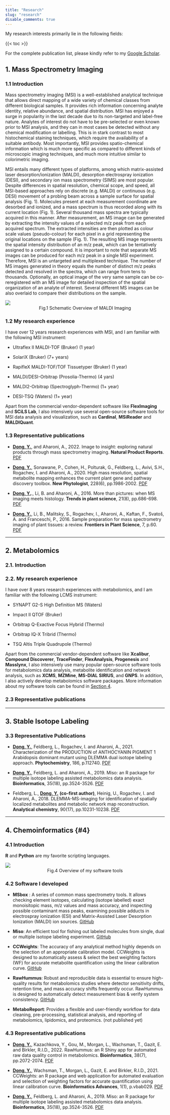 ```yaml
---
title: "Research"
slug: "research"
disable_comments: true
---
```


My research interests primarily lie in the following fields:


{{< toc >}}

For the complete publication list, please kindly refer to my [<i class="ai ai-google-scholar ai-2x"></i>Google Scholar](https://scholar.google.com/citations?user=qbNRJIkAAAAJ&hl=en).

## 1. Mass Spectrometry Imaging

### 1.1 Introduction

Mass spectrometry imaging (MSI) is a well-established analytical technique that allows direct mapping of a wide variety of chemical classes from different biological samples. It provides rich information concerning analyte identity, relative abundance, and spatial distribution. MSI has enjoyed a surge in popularity in the last decade due to its non-targeted and label-free nature. Analytes of interest do not have to be pre-selected or even known prior to MSI analysis, and they can in most cases be detected without any chemical modification or labelling. This is in stark contrast to most histochemical staining techniques, which require the availability of a suitable antibody. Most importantly, MSI provides spatio-chemical information which is much more specific as compared to different kinds of microscopic imaging techniques, and much more intuitive similar to colorimetric imaging.

MSI entails many different types of platforms, among which matrix-assisted laser desorption/ionization (MALDI), desorption electrospray ionization (DESI), and secondary ion mass spectrometry (SIMS) are most popular. Despite differences in spatial resolution, chemical scope, and speed, all MSI-based approaches rely on discrete (e.g. MALDI) or continuous (e.g. DESI) movement of a probing beam across a sample surface for spatial analysis (Fig. 1). Molecules present at each measurement coordinate are desorbed and ionized, and a mass spectrum is thus recorded along with its current location (Fig. 1). Several thousand mass spectra are typically acquired in this manner. After measurement, an MS image can be generated by extracting the intensity values of a selected m/z peak from each acquired spectrum. The extracted intensities are then plotted as colour scale values (pseudo-colour) for each pixel in a grid representing the original locations on the sample (Fig. 1). The resulting MS image represents the spatial intensity distribution of an m/z peak, which can be tentatively assigned to a certain compound. It is important to note that separate MS images can be produced for each m/z peak in a single MSI experiment. Therefore, MSI is an untargeted and multiplexed technique. The number of MS images generated in theory equals the number of distinct m/z peaks detected and resolved in the spectra, which can range from tens to thousands. Optionally, an optical image of the very same sample can be co-reregistered with an MS image for detailed inspection of the spatial organization of an analyte of interest. Several different MS images can be also overlaid to compare their distributions on the sample.

<img src = "/img/MSI.jpg">

<center>Fig.1 Schematic Overview of MALDI Imaging</center>


### 1.2 My research experience

I have over 12 years research experiences with MSI, and I am familiar with the following MSI instrument:

- Ultraflex II MALDI-TOF (Bruker) (1 year)

- SolariX (Bruker) (7+ years)

- RapifleX MALDI-TOF/TOF Tissuetyper (Bruker) (1 year)

- MALDI/DESI-Orbitrap (Prosolia-Thermo) (4 yars)

- MALDI2-Orbitrap (Spectroglyph-Thermo) (1+ year)

- DESI-TSQ (Waters) (1+ year)

Apart from the commercial vendor-dependent software like **FlexImaging** and **SCiLS Lab**, I also intensively use several open-source software tools for MSI data analysis and visualization, such as **Cardinal**, **MSiReader** and **MALDIQuant**.


### 1.3 Representative publications

- <u>**Dong, Y.**</u>, and Aharoni, A., 2022. Image to insight: exploring natural products through mass spectrometry imaging. **Natural Product Reports**. <i class="fa fa-file-pdf-o" aria-hidden="true"></i> [PDF](/pdf/MSI_NPR2022.pdf)

- <u>**Dong, Y.**</u>, Sonawane, P., Cohen, H., Polturak, G., Feldberg, L., Avivi, S.H., Rogachev, I. and Aharoni, A., 2020. High mass resolution, spatial metabolite mapping enhances the current plant gene and pathway discovery toolbox. **New Phytologist**, 228(6), pp.1986-2002. <i class="fa fa-file-pdf-o" aria-hidden="true"></i> [PDF](/pdf/MSI_NP2022.pdf)

- <u>**Dong, Y.**</u>., Li, B. and Aharoni, A., 2016. More than pictures: when MS imaging meets histology. **Trends in plant science**, 21(8), pp.686-698. <i class="fa fa-file-pdf-o" aria-hidden="true"></i> [PDF](/pdf/MSI_TIPS2016.pdf)

- <u>**Dong, Y.**</u>, Li, B., Malitsky, S., Rogachev, I., Aharoni, A., Kaftan, F., Svatoš, A. and Franceschi, P., 2016. Sample preparation for mass spectrometry imaging of plant tissues: a review. **Frontiers in Plant Science**, 7, p.60. <i class="fa fa-file-pdf-o" aria-hidden="true"></i> [PDF](/pdf/MSI_FPLS2016.pdf)




-----

## 2. Metabolomics

### 2.1. Introduction

### 2.2. My research experience

I have over 8 years research experiences with metabolomics, and I am familiar with the following LCMS instrument:

- SYNAPT G2-S High Definition MS (Waters)

- Impact II QTOF (Bruker)

- Orbitrap Q-Exactive Focus Hybrid (Thermo)

- Orbitrap IQ-X Tribrid  (Thermo)

- TSQ Altis Triple Quadrupole (Thermo)

Apart from the commercial vendor-dependent software like **Xcalibur**, **Compound Discoverer**, **TraceFinder**, **FlexAnalysis**, **Progenesis** and **Masslynx**, I also intensively use many popular open-source software tools for metabolomics data analysis, metabolite identification and network analysis, such as **XCMS**, **MZMine**, **MS-DIAL** **SIRIUS**, and **GNPS**. In addition, I also actively develop metabolomics software packages. More information about my software tools can be found in [Section 4](#4).

### 2.3 Representative publications

-----

## 3. Stable Isotope Labeling


### 3.3 Representative Publications

- <u>**Dong, Y.**</u>, Feldberg, L., Rogachev, I. and Aharoni, A., 2021. Characterization of the PRODUCTION of ANTHOCYANIN PIGMENT 1 Arabidopsis dominant mutant using DLEMMA dual isotope labeling approach. **Phytochemistry**, 186, p.112740. <i class="fa fa-file-pdf-o" aria-hidden="true"></i> [PDF](/pdf/SIL_PC2021.pdf)

- <u>**Dong, Y.**</u>, Feldberg, L. and Aharoni, A., 2019. Miso: an R package for multiple isotope labeling assisted metabolomics data analysis. **Bioinformatics**, 35(18), pp.3524-3526. <i class="fa fa-file-pdf-o" aria-hidden="true"></i> [PDF](/pdf/SIL_BI2019.pdf)

- Feldberg, L., <u>**Dong, Y.**</u> **(co-first author)**, Heinig, U., Rogachev, I. and Aharoni, A., 2018. DLEMMA-MS-imaging for identification of spatially localized metabolites and metabolic network map reconstruction. **Analytical chemistry**, 90(17), pp.10231-10238. <i class="fa fa-file-pdf-o" aria-hidden="true"></i> [PDF]()

-----

## 4. Chemoinformatics {#4}

### 4.1 Introduction

 **R** and **Python** are my favorite scripting languages.
 

<img src = "/img/software.jpg">

<center>Fig.4 Overview of my software tools </center>


### 4.2 Software I developed

- **MSbox** : A series of common mass spectrometry tools. It allows checking element isotopes, calculating (isotope labelled) exact monoisitopic mass, m/z values and mass accuracy, and inspecting possible contaminant mass peaks, examining possible adducts in electrospray ionization (ESI) and Matrix-Assisted Laser Desorption Ionization (MALDI) ion sources. <i class="fa fa-github" aria-hidden="true"></i> [GitHub](https://github.com/YonghuiDong/MSbox)

- **Miso**: An efficient tool for fishing out labeled molecules from single, dual or multiple isotope labeling experiment. <i class="fa fa-github" aria-hidden="true"></i> [GitHub](https://github.com/YonghuiDong/Miso)

- **CCWeights**: The accuracy of any analytical method highly depends on the selection of an appropriate calibration model. CCWeights is designed to automatically assess & select the best weighting factors (WF) for accurate metabolite quantification using the linear calibration curve. <i class="fa fa-github" aria-hidden="true"></i> [GitHub](https://github.com/YonghuiDong/CCWeights)

 - **RawHummus**: Robust and reproducible data is essential to ensure high-quality results for metabolomics studies where detector sensitivity drifts, retention time, and mass accuracy shifts frequently occur. RawHummus is designed to automatically detect measurement bias &  verify system consistency. <i class="fa fa-github" aria-hidden="true"></i> [GitHub](https://github.com/YonghuiDong/RawHummus)
 
- **MetaboReport**: Provides a flexible and user-friendly workflow for data cleaning, pre-processing, statistical analysis, and reporting of metabolomics, lipidomics, and proteomics. (not published yet)


### 4.3 Representative publications

- <u>**Dong, Y.**</u>, Kazachkova, Y., Gou, M., Morgan, L., Wachsman, T., Gazit, E. and Birkler, R.I.D., 2022. RawHummus: an R Shiny app for automated raw data quality control in metabolomics. **Bioinformatics**, 38(7), pp.2072-2074. <i class="fa fa-file-pdf-o" aria-hidden="true"></i> [PDF](/pdf/BI_BI2022.pdf)

- <u>**Dong, Y.**</u>, Wachsman, T., Morgan, L., Gazit, E. and Birkler, R.I.D., 2021. CCWeights: an R package and web application for automated evaluation and selection of weighting factors for accurate quantification using linear calibration curve. **Bioinformatics Advances**, 1(1), p.vbab029. <i class="fa fa-file-pdf-o" aria-hidden="true"></i> [PDF](/pdf/BI_BIA2021.pdf)

- <u>**Dong, Y.**</u>, Feldberg, L. and Aharoni, A., 2019. Miso: an R package for multiple isotope labeling assisted metabolomics data analysis. **Bioinformatics**, 35(18), pp.3524-3526. <i class="fa fa-file-pdf-o" aria-hidden="true"></i> [PDF](/pdf/SIL_BI2019.pdf)


